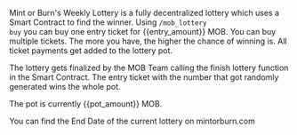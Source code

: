 Mint or Burn's Weekly Lottery is a fully decentralized lottery which uses a Smart Contract to find the winner. Using <code>/mob_lottery buy</code> you can buy one entry ticket for {{entry_amount}} MOB. You can buy multiple tickets. The more you have, the higher the chance of winning is. All ticket payments get added to the lottery pot.  

The lottery gets finalized by the MOB Team calling the finish lottery function in the Smart Contract. The entry ticket with the number that got randomly generated wins the whole pot.  

The pot is currently {{pot_amount}} MOB.  

You can find the End Date of the current lottery on mintorburn.com